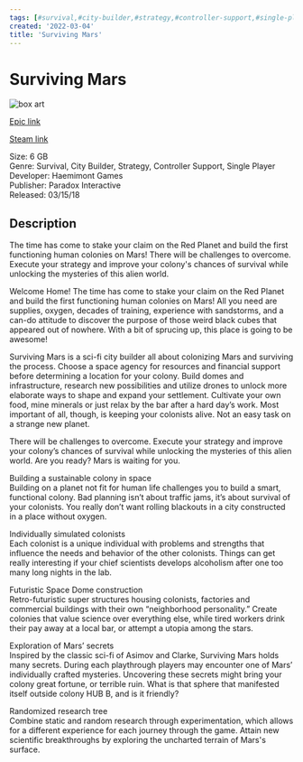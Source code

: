 ```yaml
---
tags: [#survival,#city-builder,#strategy,#controller-support,#single-player,#epic,#game,#owned,#pc]
created: '2022-03-04'
title: 'Surviving Mars'
---
```

# Surviving Mars

![box art](https://cdn1.epicgames.com/d759128018124dcabb1fbee9bb28e178/offer/EGS_PDX_SurvivingMars_IC1_GameLogoRed-2560x844-a3b788af1422e4c4574c7c6be6464fbdb78d9251.png?h=270&amp;resize=1&amp;w=480)

[Epic link](https://www.epicgames.com/store/en-US/p/surviving-mars)

[Steam link](https://store.steampowered.com/app/464920/Surviving_Mars/?snr=1_7_7_151_150_1)

Size: 6 GB  
Genre: Survival, City Builder, Strategy, Controller Support, Single Player  
Developer: Haemimont Games  
Publisher: Paradox Interactive  
Released: 03/15/18  

## Description

The time has come to stake your claim on the Red Planet and build the first functioning human colonies on Mars! There will be challenges to overcome. Execute your strategy and improve your colony's chances of survival while unlocking the mysteries of this alien world. 

Welcome Home! The time has come to stake your claim on the Red Planet and build the first functioning human colonies on Mars! All you need are supplies, oxygen, decades of training, experience with sandstorms, and a can-do attitude to discover the purpose of those weird black cubes that appeared out of nowhere. With a bit of sprucing up, this place is going to be awesome! 

Surviving Mars is a sci-fi city builder all about colonizing Mars and surviving the process. Choose a space agency for resources and financial support before determining a location for your colony. Build domes and infrastructure, research new possibilities and utilize drones to unlock more elaborate ways to shape and expand your settlement. Cultivate your own food, mine minerals or just relax by the bar after a hard day’s work. Most important of all, though, is keeping your colonists alive. Not an easy task on a strange new planet.

There will be challenges to overcome. Execute your strategy and improve your colony’s chances of survival while unlocking the mysteries of this alien world. Are you ready? Mars is waiting for you.

Building a sustainable colony in space  
Building on a planet not fit for human life challenges you to build a smart, functional colony. Bad planning isn’t about traffic jams, it’s about survival of your colonists. You really don’t want rolling blackouts in a city constructed in a place without oxygen.

Individually simulated colonists  
Each colonist is a unique individual with problems and strengths that influence the needs and behavior of the other colonists. Things can get really interesting if your chief scientists develops alcoholism after one too many long nights in the lab.

Futuristic Space Dome construction  
Retro-futuristic super structures housing colonists, factories and commercial buildings with their own “neighborhood personality.” Create colonies that value science over everything else, while tired workers drink their pay away at a local bar, or attempt a utopia among the stars.

Exploration of Mars’ secrets  
Inspired by the classic sci-fi of Asimov and Clarke, Surviving Mars holds many secrets. During each playthrough players may encounter one of Mars’ individually crafted mysteries. Uncovering these secrets might bring your colony great fortune, or terrible ruin. What is that sphere that manifested itself outside colony HUB B, and is it friendly?

Randomized research tree  
Combine static and random research through experimentation, which allows for a different experience for each journey through the game. Attain new scientific breakthroughs by exploring the uncharted terrain of Mars's surface.
